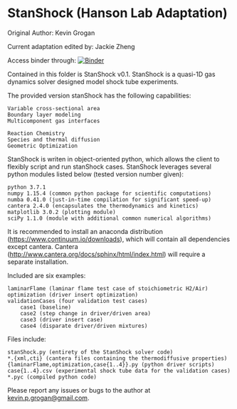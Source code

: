 # StanShock (Hanson Lab Adaptation)
Original Author: Kevin Grogan

Current adaptation edited by: Jackie Zheng

Access binder through: 
[![Binder](https://mybinder.org/badge_logo.svg)](https://mybinder.org/v2/gh/jky819/stanshock_adapt/HEAD)

Contained in this folder is StanShock v0.1. StanShock is a quasi-1D gas dynamics solver designed model shock tube experiments. 

The provided version stanShock has the following capabilities:

	Variable cross-sectional area
	Boundary layer modeling
	Multicomponent gas interfaces
	
	Reaction Chemistry
	Species and thermal diffusion
	Geometric Optimization
	

StanShock is writen in object-oriented python, which allows the client to flexibly script and run stanShock cases. StanShock leverages several python modules listed below (tested version number given):

	python 3.7.1
	numpy 1.15.4 (common python package for scientific computations)
	numba 0.41.0 (just-in-time compilation for significant speed-up)
	cantera 2.4.0 (encapsulates the thermodynamics and kinetics)
	matplotlib 3.0.2 (plotting module)
	sciPy 1.1.0 (module with additional common numerical algorithms)

It is recommended to install an anaconda distribution (https://www.continuum.io/downloads), which will contain all dependencies except cantera. Cantera (http://www.cantera.org/docs/sphinx/html/index.html) will require a separate installation.

Included are six examples:

	laminarFlame (laminar flame test case of stoichiometric H2/Air)
	optimization (driver insert optimization)
	validationCases (four validation test cases)
		case1 (baseline)
		case2 (step change in driver/driven area)
		case3 (driver insert case)
		case4 (disparate driver/driven mixtures)

Files include:

	stanShock.py (entirety of the StanShock solver code)
	*.{xml,cti} (cantera files containing the thermodiffusive properties)
	{laminarFlame,optimization,case{1..4}}.py (python driver scripts)
	case{1..4}.csv (experimental shock tube data for the validation cases)
	*.pyc (compiled python code)
  
Please report any issues or bugs to the author at kevin.p.grogan@gmail.com. 
